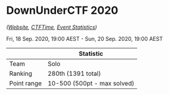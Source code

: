 <!-- SPDX-License-Identifier: CC-BY-NC-ND-4.0 -->
# DownUnderCTF 2020

_([Website](https://downunderctf.com/), [CTFTime](https://ctftime.org/event/1084), [Event Statistics](https://downunderctf.com/blog/2020/ctf-statistics/))_

Fri, 18 Sep. 2020, 19:00 AEST - Sun, 20 Sep. 2020, 19:00 AEST

|             | Statistic
| ---         | ---
| Team        | Solo
| Ranking     | 280th (1391 total)
| Point range | 10-500 (500pt - max solved)
